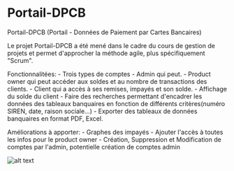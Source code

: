 # Portail-DPCB
Portail-DPCB (Portail - Données de Paiement par Cartes Bancaires)

Le projet Portail-DPCB a été mené dans le cadre du cours de gestion de projets et permet d'approcher la méthode agile, plus spécifiquement "Scrum".

Fonctionnalitées:
    - Trois types de comptes
        - Admin qui peut.
        - Product owner qui peut accéder aux soldes et au nombre de transactions des clients.
        - Client qui a accès à ses remises, impayés et son solde.
    - Affichage du solde du client
    - Faire des recherches permettant d'encadrer les données des tableaux banquaires en fonction de différents critères(numéro SIREN, date, raison sociale...)
    - Exporter des tableaux de données banquaires en format PDF, Excel.

Améliorations à apporter:
    - Graphes des impayés
    - Ajouter l'accès à toutes les infos pour le product owner
    - Création, Suppression et Modification de comptes par l'admin, potentielle création de comptes admin

![alt text](https://i.ibb.co/dDVq8Ft/vueportail.png)
